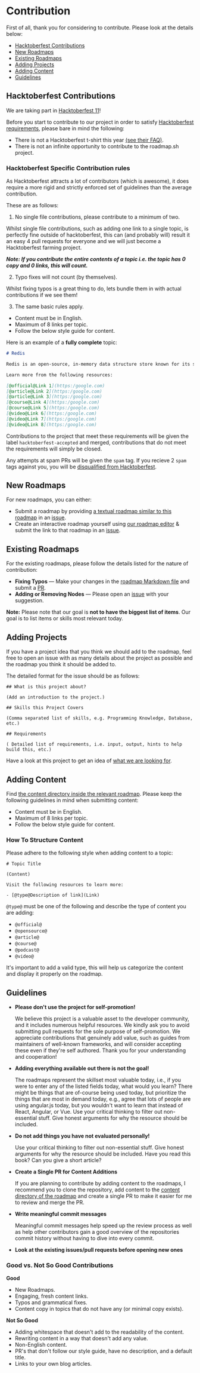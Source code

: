# Contribution

First of all, thank you for considering to contribute. Please look at the details below:

- [Hacktoberfest Contributions](#hacktoberfest-contributions)
- [New Roadmaps](#new-roadmaps)
- [Existing Roadmaps](#existing-roadmaps)
- [Adding Projects](#adding-projects)
- [Adding Content](#adding-content)
- [Guidelines](#guidelines)

## Hacktoberfest Contributions

We are taking part in [Hacktoberfest 11](https://hacktoberfest.com/)!

Before you start to contribute to our project in order to satisfy [Hacktoberfest requirements](https://hacktoberfest.com/participation/#contributors), please bare in mind the following:

* There is not a Hacktoberfest t-shirt this year [(see their FAQ)](https://hacktoberfest.com/participation/#faq).
* There is not an infinite opportunity to contribute to the roadmap.sh project.

### Hacktoberfest Specific Contribution rules

As Hacktoberfest attracts a lot of contributors (which is awesome), it does require a more rigid and strictly enforced set of guidelines than the average contribution.

These are as follows:

1. No single file contributions, please contribute to a minimum of two.

Whilst single file contributions, such as adding one link to a single topic, is perfectly fine outside of hacktoberfest, this can (and probably will) result it an easy 4 pull requests for everyone and we will just become a Hacktoberfest farming project.

***Note: If you contribute the entire contents of a topic i.e. the topic has 0 copy and 0 links, this will count.***

2. Typo fixes will not count (by themselves).

Whilst fixing typos is a great thing to do, lets bundle them in with actual contributions if we see them!

3. The same basic rules apply.

- Content must be in English.
- Maximum of 8 links per topic.
- Follow the below style guide for content.

Here is an example of a **fully complete** topic:

```markdown
# Redis

Redis is an open-source, in-memory data structure store known for its speed and versatility. It supports various data types, including strings, lists, sets, hashes, and sorted sets, and provides functionalities such as caching, session management, real-time analytics, and message brokering. Redis operates as a key-value store, allowing for rapid read and write operations, and is often used to enhance performance and scalability in applications. It supports persistence options to save data to disk, replication for high availability, and clustering for horizontal scaling. Redis is widely used for scenarios requiring low-latency access to data and high-throughput performance.

Learn more from the following resources:

[@official@Link 1](https:/google.com)
[@article@Link 2](https:/google.com)
[@article@Link 3](https:/google.com)
[@course@Link 4](https:/google.com)
[@course@Link 5](https:/google.com)
[@video@Link 6](https:/google.com)
[@video@Link 7](https:/google.com)
[@video@Link 8](https:/google.com)
```

Contributions to the project that meet these requirements will be given the label `hacktoberfest-accepted` and merged, contributions that do not meet the requirements will simply be closed.

Any attempts at spam PRs will be given the `spam` tag. If you recieve 2 `spam` tags against you, you will be [disqualified from Hacktoberfest](https://hacktoberfest.com/participation/#spam).

## New Roadmaps

For new roadmaps, you can either:
- Submit a roadmap by providing [a textual roadmap similar to this roadmap](https://gist.github.com/kamranahmedse/98758d2c73799b3a6ce17385e4c548a5) in an [issue](https://github.com/kamranahmedse/developer-roadmap/issues).
- Create an interactive roadmap yourself using [our roadmap editor](https://draw.roadmap.sh/) & submit the link to that roadmap in an [issue](https://github.com/kamranahmedse/developer-roadmap/issues).

## Existing Roadmaps

For the existing roadmaps, please follow the details listed for the nature of contribution:

- **Fixing Typos** — Make your changes in the [roadmap Markdown file](https://github.com/kamranahmedse/developer-roadmap/tree/master/src/data/roadmaps) and submit a [PR](https://github.com/kamranahmedse/developer-roadmap/pulls).
- **Adding or Removing Nodes** — Please open an [issue](https://github.com/kamranahmedse/developer-roadmap/issues) with your suggestion.

**Note:** Please note that our goal is <strong>not to have the biggest list of items</strong>. Our goal is to list items or skills most relevant today.

## Adding Projects

If you have a project idea that you think we should add to the roadmap, feel free to open an issue with as many details about the project as possible and the roadmap you think it should be added to.

The detailed format for the issue should be as follows:

```
## What is this project about?

(Add an introduction to the project.)

## Skills this Project Covers

(Comma separated list of skills, e.g. Programming Knowledge, Database, etc.)

## Requirements

( Detailed list of requirements, i.e. input, output, hints to help build this, etc.)
```

Have a look at this project to get an idea of [what we are looking for](https://roadmap.sh/projects/github-user-activity).

## Adding Content

Find [the content directory inside the relevant roadmap](https://github.com/kamranahmedse/developer-roadmap/tree/master/src/data/roadmaps). Please keep the following guidelines in mind when submitting content:

- Content must be in English.
- Maximum of 8 links per topic.
- Follow the below style guide for content.

### How To Structure Content

Please adhere to the following style when adding content to a topic:

```
# Topic Title

(Content)

Visit the following resources to learn more:

- [@type@Description of link](Link)
```

`@type@` must be one of the following and describe the type of content you are adding:

- `@official@`
- `@opensource@`
- `@article@`
- `@course@`
- `@podcast@`
- `@video@`

It's important to add a valid type, this will help us categorize the content and display it properly on the roadmap.

## Guidelines

- <p><strong>Please don't use the project for self-promotion!</strong><br />

  We believe this project is a valuable asset to the developer community, and it includes numerous helpful resources. We kindly ask you to avoid submitting pull requests for the sole purpose of self-promotion. We appreciate contributions that genuinely add value, such as guides from maintainers of well-known frameworks, and will consider accepting these even if they're self authored. Thank you for your understanding and cooperation!

- <p><strong>Adding everything available out there is not the goal!</strong><br />

  The roadmaps represent the skillset most valuable today, i.e., if you were to enter any of the listed fields today, what would you learn? There might be things that are of-course being used today, but prioritize the things that are most in demand today, e.g., agree that lots of people are using angular.js today, but you wouldn't want to learn that instead of React, Angular, or Vue. Use your critical thinking to filter out non-essential stuff. Give honest arguments for why the resource should be included.</p>

- <p><strong>Do not add things you have not evaluated personally!</strong><br />

  Use your critical thinking to filter out non-essential stuff. Give honest arguments for why the resource should be included. Have you read this book? Can you give a short article?</p>

- <p><strong>Create a Single PR for Content Additions</strong></p>

  If you are planning to contribute by adding content to the roadmaps, I recommend you to clone the repository, add content to the [content directory of the roadmap](./src/data/roadmaps/) and create a single PR to make it easier for me to review and merge the PR.

- <p><strong>Write meaningful commit messages</strong><br >

  Meaningful commit messages help speed up the review process as well as help other contributors gain a good overview of the repositories commit history without having to dive into every commit.

  </p>
- <p><strong>Look at the existing issues/pull requests before opening new ones</strong></p>

### Good vs. Not So Good Contributions

<strong>Good</strong>

  - New Roadmaps.
  - Engaging, fresh content links.
  - Typos and grammatical fixes.
  - Content copy in topics that do not have any (or minimal copy exists).

<strong>Not So Good</strong>

  - Adding whitespace that doesn't add to the readability of the content.
  - Rewriting content in a way that doesn't add any value.
  - Non-English content.
  - PR's that don't follow our style guide, have no description, and a default title.
  - Links to your own blog articles.
